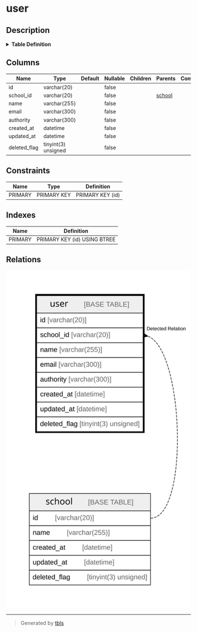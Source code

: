 # user

## Description

<details>
<summary><strong>Table Definition</strong></summary>

```sql
CREATE TABLE `user` (
  `id` varchar(20) COLLATE utf8mb4_bin NOT NULL,
  `school_id` varchar(20) COLLATE utf8mb4_bin NOT NULL,
  `name` varchar(255) COLLATE utf8mb4_bin NOT NULL,
  `email` varchar(300) COLLATE utf8mb4_bin NOT NULL,
  `authority` varchar(300) COLLATE utf8mb4_bin NOT NULL,
  `created_at` datetime NOT NULL,
  `updated_at` datetime NOT NULL,
  `deleted_flag` tinyint(3) unsigned NOT NULL,
  PRIMARY KEY (`id`)
) ENGINE=InnoDB DEFAULT CHARSET=utf8mb4 COLLATE=utf8mb4_bin
```

</details>

## Columns

| Name | Type | Default | Nullable | Children | Parents | Comment |
| ---- | ---- | ------- | -------- | -------- | ------- | ------- |
| id | varchar(20) |  | false |  |  |  |
| school_id | varchar(20) |  | false |  | [school](school.md) |  |
| name | varchar(255) |  | false |  |  |  |
| email | varchar(300) |  | false |  |  |  |
| authority | varchar(300) |  | false |  |  |  |
| created_at | datetime |  | false |  |  |  |
| updated_at | datetime |  | false |  |  |  |
| deleted_flag | tinyint(3) unsigned |  | false |  |  |  |

## Constraints

| Name | Type | Definition |
| ---- | ---- | ---------- |
| PRIMARY | PRIMARY KEY | PRIMARY KEY (id) |

## Indexes

| Name | Definition |
| ---- | ---------- |
| PRIMARY | PRIMARY KEY (id) USING BTREE |

## Relations

![er](user.svg)

---

> Generated by [tbls](https://github.com/k1LoW/tbls)
